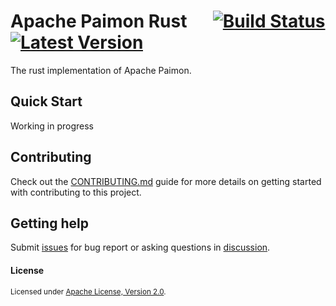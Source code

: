 <!--
  ~ Licensed to the Apache Software Foundation (ASF) under one
  ~ or more contributor license agreements.  See the NOTICE file
  ~ distributed with this work for additional information
  ~ regarding copyright ownership.  The ASF licenses this file
  ~ to you under the Apache License, Version 2.0 (the
  ~ "License"); you may not use this file except in compliance
  ~ with the License.  You may obtain a copy of the License at
  ~
  ~   http://www.apache.org/licenses/LICENSE-2.0
  ~
  ~ Unless required by applicable law or agreed to in writing,
  ~ software distributed under the License is distributed on an
  ~ "AS IS" BASIS, WITHOUT WARRANTIES OR CONDITIONS OF ANY
  ~ KIND, either express or implied.  See the License for the
  ~ specific language governing permissions and limitations
  ~ under the License.
-->

# Apache Paimon Rust &emsp; [![Build Status]][actions] [![Latest Version]][crates.io]

[Build Status]: https://img.shields.io/github/actions/workflow/status/apache-rust/paimon/ci.yml
[actions]: https://github.com/apache-rust/paimon/actions?query=branch%3Amain
[Latest Version]: https://img.shields.io/crates/v/paimon.svg
[crates.io]: https://crates.io/crates/paimon

The rust implementation of Apache Paimon. 

## Quick Start

Working in progress

## Contributing

Check out the [CONTRIBUTING.md](./CONTRIBUTING.md) guide for more details on getting started with contributing to this project.

## Getting help

Submit [issues](https://github.com/apache/paimon-rust/issues/new/choose) for bug report or asking questions in [discussion](https://github.com/apache/paimon-rust/discussions/new?category=q-a).

#### License

<sup>
Licensed under <a href="./LICENSE">Apache License, Version 2.0</a>.
</sup>
